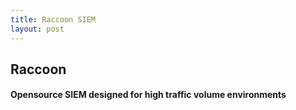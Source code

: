 ```yaml
---
title: Raccoon SIEM
layout: post
---
```


## Raccoon
#### Opensource SIEM designed for high traffic volume environments

